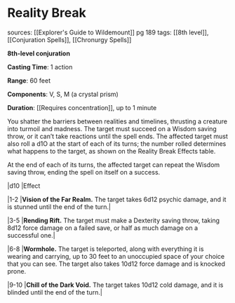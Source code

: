 # Reality Break
sources: [[Explorer's Guide to Wildemount]] pg 189
tags: [[8th level]], [[Conjuration Spells]], [[Chronurgy Spells]]

**8th-level conjuration**

**Casting Time**: 1 action

**Range**: 60 feet

**Components**: V, S, M (a crystal prism)

**Duration**: [[Requires concentration]], up to 1 minute

You shatter the barriers between realities and timelines, thrusting a creature into turmoil and madness. The target must succeed on a Wisdom saving throw, or it can’t take reactions until the spell ends. The affected target must also roll a d1O at the start of each of its turns; the number rolled determines what happens to the target, as shown on the Reality Break Effects table.

At the end of each of its turns, the affected target can repeat the Wisdom saving throw, ending the spell on itself on a success.

|d10 |Effect

|1-2 |**Vision of the Far Realm.** The target takes 6d12 psychic damage, and it is stunned until the end of the turn.|

|3-5 |**Rending Rift.** The target must make a Dexterity saving throw, taking 8d12 force damage on a failed save, or half as much damage on a successful one.|

|6-8 |**Wormhole.** The target is teleported, along with everything it is wearing and carrying, up to 30 feet to an unoccupied space of your choice that you can see. The target also takes 10d12 force damage and is knocked prone.

|9-10 |**Chill of the Dark Void.** The target takes 10d12 cold damage, and it is blinded until the end of the turn.|